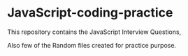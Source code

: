 # JavaScript-coding-practice


This repository contains the JavaScript Interview Questions,

Also few of the  Random files created for practice purpose.
